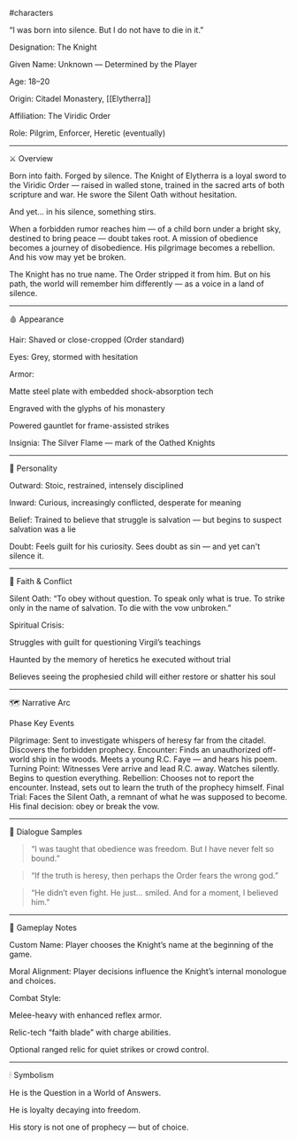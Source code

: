 #characters 

“I was born into silence. But I do not have to die in it.”

Designation: The Knight

Given Name: Unknown — Determined by the Player

Age: 18–20

Origin: Citadel Monastery, [[Elytherra]]

Affiliation: The Viridic Order

Role: Pilgrim, Enforcer, Heretic (eventually)



---

⚔️ Overview

Born into faith. Forged by silence. The Knight of Elytherra is a loyal sword to the Viridic Order — raised in walled stone, trained in the sacred arts of both scripture and war. He swore the Silent Oath without hesitation.

And yet… in his silence, something stirs.

When a forbidden rumor reaches him — of a child born under a bright sky, destined to bring peace — doubt takes root. A mission of obedience becomes a journey of disobedience. His pilgrimage becomes a rebellion. And his vow may yet be broken.

The Knight has no true name. The Order stripped it from him. But on his path, the world will remember him differently — as a voice in a land of silence.


---

🩸 Appearance

Hair: Shaved or close-cropped (Order standard)

Eyes: Grey, stormed with hesitation

Armor:

Matte steel plate with embedded shock-absorption tech

Engraved with the glyphs of his monastery

Powered gauntlet for frame-assisted strikes


Insignia: The Silver Flame — mark of the Oathed Knights



---

🧠 Personality

Outward: Stoic, restrained, intensely disciplined

Inward: Curious, increasingly conflicted, desperate for meaning

Belief: Trained to believe that struggle is salvation — but begins to suspect salvation was a lie

Doubt: Feels guilt for his curiosity. Sees doubt as sin — and yet can't silence it.



---

🛐 Faith & Conflict

Silent Oath:
“To obey without question. To speak only what is true. To strike only in the name of salvation. To die with the vow unbroken.”

Spiritual Crisis:

Struggles with guilt for questioning Virgil’s teachings

Haunted by the memory of heretics he executed without trial

Believes seeing the prophesied child will either restore or shatter his soul




---

🗺 Narrative Arc

Phase	Key Events

Pilgrimage:	Sent to investigate whispers of heresy far from the citadel. Discovers the forbidden prophecy.
Encounter:	Finds an unauthorized off-world ship in the woods. Meets a young R.C. Faye — and hears his poem.
Turning Point:	Witnesses Vere arrive and lead R.C. away. Watches silently. Begins to question everything.
Rebellion: Chooses not to report the encounter. Instead, sets out to learn the truth of the prophecy himself.
Final Trial: Faces the Silent Oath, a remnant of what he was supposed to become. His final decision: obey or break the vow.



---

📜 Dialogue Samples

> “I was taught that obedience was freedom. But I have never felt so bound.”



> “If the truth is heresy, then perhaps the Order fears the wrong god.”



> “He didn’t even fight. He just… smiled. And for a moment, I believed him.”




---

🧩 Gameplay Notes

Custom Name: Player chooses the Knight’s name at the beginning of the game.

Moral Alignment: Player decisions influence the Knight’s internal monologue and choices.

Combat Style:

Melee-heavy with enhanced reflex armor.

Relic-tech “faith blade” with charge abilities.

Optional ranged relic for quiet strikes or crowd control.




---

🕯 Symbolism

He is the Question in a World of Answers.

He is loyalty decaying into freedom.

His story is not one of prophecy — but of choice.


